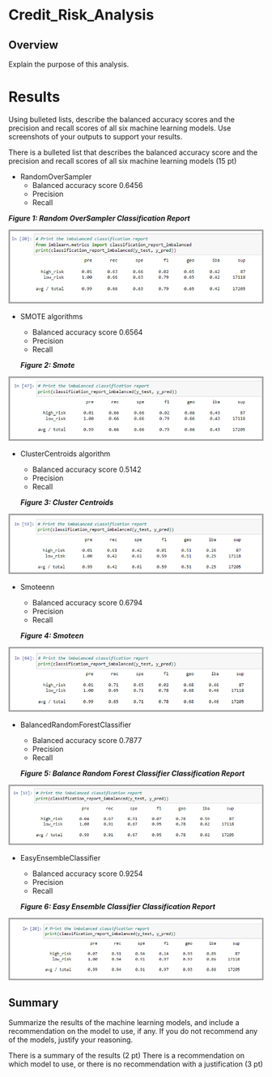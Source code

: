 # Credit_Risk_Analysis

## Overview

Explain the purpose of this analysis.

# Results

Using bulleted lists, describe the balanced accuracy scores and the precision and recall scores of all six machine learning models. Use screenshots of your outputs to support your results.

There is a bulleted list that describes the balanced accuracy score and the precision and recall scores of all six machine learning models (15 pt)

- RandomOverSampler
  - Balanced accuracy score 0.6456
  - Precision
  - Recall

**_Figure 1: Random OverSampler Classification Report_**

![RandomOverSampler](/images/Naive_Random_Oversampling_Classification_Report.png)

- SMOTE algorithms
  - Balanced accuracy score 0.6564
  - Precision
  - Recall

  **_Figure 2: Smote_**

![Smote](/images/Smote_Oversampling_Classification_Report.png)

- ClusterCentroids algorithm
  - Balanced accuracy score 0.5142
  - Precision
  - Recall

  **_Figure 3: Cluster Centroids_**

![Cluster Centroids](/images/undersampling_Classification_Report.png)

- Smoteenn
  - Balanced accuracy score 0.6794
  - Precision
  - Recall

  **_Figure 4: Smoteen_**

![Smoteenn](/images/combination_over_under_Classification_Report.png)

- BalancedRandomForestClassifier
  - Balanced accuracy score 0.7877
  - Precision
  - Recall

  **_Figure 5: Balance Random Forest Classifier Classification Report_**

![Balanced Random](/images/Balanced_Random_Forest_Classification_Report.png)

- EasyEnsembleClassifier
  - Balanced accuracy score 0.9254
  - Precision
  - Recall
  
  **_Figure 6: Easy Ensemble Classifier Classification Report_**

![Easy Ensemble](/images/Easy_Ensemble_Classification_Report.png)

## Summary

Summarize the results of the machine learning models, and include a recommendation on the model to use, if any. If you do not recommend any of the models, justify your reasoning.

There is a summary of the results (2 pt)
There is a recommendation on which model to use, or there is no recommendation with a justification (3 pt)

